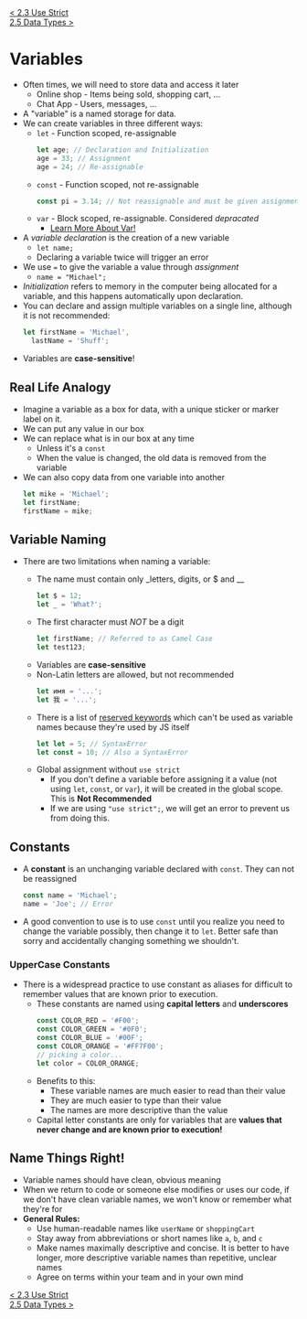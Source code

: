 <div>
    <a href="./2.3-use-strict.md">< 2.3 Use Strict</a>
</div>
<div>
    <a href="./2.5-data-types.md"> 2.5 Data Types ></a>
</div>

# **Variables**

- Often times, we will need to store data and access it later
  - Online shop - Items being sold, shopping cart, ...
  - Chat App - Users, messages, ...
- A "variable" is a named storage for data.
- We can create variables in three different ways:
  - `let` - Function scoped, re-assignable
    ```javascript
    let age; // Declaration and Initialization
    age = 33; // Assignment
    age = 24; // Re-assignable
    ```
  - `const` - Function scoped, not re-assignable
    ```javascript
    const pi = 3.14; // Not reassignable and must be given assignment upon declarataion and initialization
    ```
  - `var` - Block scoped, re-assignable. Considered _depracated_
    - <a href="https://javascript.info/var">Learn More About Var!</a>
- A _variable declaration_ is the creation of a new variable
  - `let name;`
  - Declaring a variable twice will trigger an error
- We use `=` to give the variable a value through _assignment_
  - `name = "Michael";`
- _Initialization_ refers to memory in the computer being allocated for a variable, and this happens automatically upon declaration.
- You can declare and assign multiple variables on a single line, although it is not recommended:
  ```javascript
  let firstName = 'Michael',
  	lastName = 'Shuff';
  ```
- Variables are **case-sensitive**!

## **Real Life Analogy**

- Imagine a variable as a box for data, with a unique sticker or marker label on it.
- We can put any value in our box
- We can replace what is in our box at any time
  - Unless it's a `const`
  - When the value is changed, the old data is removed from the variable
- We can also copy data from one variable into another
  ```javascript
  let mike = 'Michael';
  let firstName;
  firstName = mike;
  ```

## **Variable Naming**

- There are two limitations when naming a variable:

  - The name must contain only \_letters, digits, or $ and \_\_
    ```javascript
    let $ = 12;
    let _ = 'What?';
    ```
  - The first character must _NOT_ be a digit
    ```javascript
    let firstName; // Referred to as Camel Case
    let test123;
    ```
  - Variables are **case-sensitive**
  - Non-Latin letters are allowed, but not recommended
    ```javascript
    let имя = '...';
    let 我 = '...';
    ```
  - There is a list of <a href="https://developer.mozilla.org/en-US/docs/Web/JavaScript/Reference/Lexical_grammar#Keywords">reserved keywords</a> which can't be used as variable names because they're used by JS itself
    ```javascript
    let let = 5; // SyntaxError
    let const = 10; // Also a SyntaxError
    ```
  - Global assignment without `use strict`
    - If you don't define a variable before assigning it a value (not using `let`, `const`, or `var`), it will be created in the global scope. This is **Not Recommended**
    - If we are using `"use strict";`, we will get an error to prevent us from doing this.

## **Constants**

- A **constant** is an unchanging variable declared with `const`. They can not be reassigned
  ```javascript
  const name = 'Michael';
  name = 'Joe'; // Error
  ```
- A good convention to use is to use `const` until you realize you need to change the variable possibly, then change it to `let`. Better safe than sorry and accidentally changing something we shouldn't.

### **UpperCase Constants**

- There is a widespread practice to use constant as aliases for difficult to remember values that are known prior to execution.
  - These constants are named using **capital letters** and **underscores**
    ```javascript
    const COLOR_RED = '#F00';
    const COLOR_GREEN = '#0F0';
    const COLOR_BLUE = '#00F';
    const COLOR_ORANGE = '#FF7F00';
    // picking a color...
    let color = COLOR_ORANGE;
    ```
  - Benefits to this:
    - These variable names are much easier to read than their value
    - They are much easier to type than their value
    - The names are more descriptive than the value
  - Capital letter constants are only for variables that are **values that never change and are known prior to execution!**

## **Name Things Right!**

- Variable names should have clean, obvious meaning
- When we return to code or someone else modifies or uses our code, if we don't have clean variable names, we won't know or remember what they're for
- **General Rules:**
  - Use human-readable names like `userName` or `shoppingCart`
  - Stay away from abbreviations or short names like `a`, `b`, and `c`
  - Make names maximally descriptive and concise. It is better to have longer, more descriptive variable names than repetitive, unclear names
  - Agree on terms within your team and in your own mind

<div>
    <a href="./2.3-use-strict.md">< 2.3 Use Strict</a>
</div>
<div>
    <a href="./2.5-data-types.md"> 2.5 Data Types ></a>
</div>
